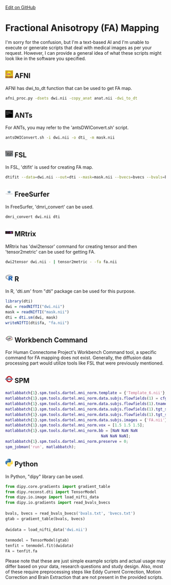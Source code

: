 [Edit on GitHub](https://github.com/cmi-dair/NeuRosetta/edit/main/src/diffusion_mri_analysis/fractional_anisotropy_fa_mapping.md)
# Fractional Anisotropy (FA) Mapping

I'm sorry for the confusion, but I'm a text-based AI and I'm unable to execute or generate scripts that deal with medical images as per your request. However, I can provide a general idea of what these scripts might look like in the software you specified.

## <img src="../icons/afni.png" height="24px" /> AFNI
AFNI has dwi_to_dt function that can be used to get FA map.

```bash
afni_proc.py -dsets dwi.nii -copy_anat anat.nii -dwi_to_dt
```
## <img src="../icons/ants.png" height="24px" /> ANTs
For ANTs, you may refer to the 'antsDWIConvert.sh' script.

```bash
antsDWIConvert.sh -i dwi.nii -o dti_ -m mask.nii
```
## <img src="../icons/fsl.png" height="24px" /> FSL
In FSL, 'dtifit' is used for creating FA map.

```bash
dtifit --data=dwi.nii --out=dti --mask=mask.nii --bvecs=bvecs --bvals=bvals
```
## <img src="../icons/freesurfer.png" height="24px" /> FreeSurfer
In FreeSurfer, 'dmri_convert' can be used.

```bash
dmri_convert dwi.nii dti
```
## <img src="../icons/mrtrix.png" height="24px" /> MRtrix
MRtrix has 'dwi2tensor' command for creating tensor and then 'tensor2metric' can be used for getting FA.

```bash
dwi2tensor dwi.nii - | tensor2metric - -fa fa.nii
```
## <img src="../icons/r.png" height="24px" /> R
In R, 'dti.sm' from "dti" package can be used for this purpose.

```R
library(dti)
dwi = readNIfTI("dwi.nii")
mask = readNIfTI("mask.nii")
dti = dti.sm(dwi, mask)
writeNIfTI(dti$fa, "fa.nii")
```
## <img src="../icons/workbench_command.png" height="24px" /> Workbench Command
For Human Connectome Project's Workbench Command tool, a specific command for FA mapping does not exist. Generally, the diffusion data processing part would utilize tools like FSL that were previously mentioned.

## <img src="../icons/spm.png" height="24px" /> SPM
```Matlab
matlabbatch{1}.spm.tools.dartel.mni_norm.template = {'Template_6.nii'};
matlabbatch{1}.spm.tools.dartel.mni_norm.data.subjs.flowfields(1) = cfg_dep;
matlabbatch{1}.spm.tools.dartel.mni_norm.data.subjs.flowfields(1).tname = 'Flow fields';
matlabbatch{1}.spm.tools.dartel.mni_norm.data.subjs.flowfields(1).tgt_spec{1}(1).name = 'filter';
matlabbatch{1}.spm.tools.dartel.mni_norm.data.subjs.flowfields(1).tgt_spec{1}(1).value = 'dartel';
matlabbatch{1}.spm.tools.dartel.mni_norm.data.subjs.images = {'FA.nii'};
matlabbatch{1}.spm.tools.dartel.mni_norm.vox = [1.5 1.5 1.5];
matlabbatch{1}.spm.tools.dartel.mni_norm.bb = [NaN NaN NaN
                                          NaN NaN NaN];
matlabbatch{1}.spm.tools.dartel.mni_norm.preserve = 0;
spm_jobman('run', matlabbatch);
```

## <img src="../icons/python.png" height="24px" /> Python
In Python, "dipy" library can be used.

```python
from dipy.core.gradients import gradient_table
from dipy.reconst.dti import TensorModel
from dipy.io.image import load_nifti_data
from dipy.io.gradients import read_bvals_bvecs

bvals, bvecs = read_bvals_bvecs('bvals.txt', 'bvecs.txt')
gtab = gradient_table(bvals, bvecs)

dwidata = load_nifti_data('dwi.nii')

tenmodel = TensorModel(gtab)
tenfit = tenmodel.fit(dwidata)
FA = tenfit.fa
```

Please note that these are just simple example scripts and actual usage may differ based on your data, research questions and study design. Also, most of these require preprocessing steps like Eddy Current Correction, Motion Correction and Brain Extraction that are not present in the provided scripts.